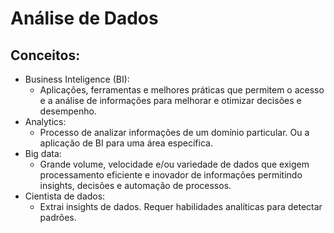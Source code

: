 # Análise de Dados
## Conceitos:
* Business Inteligence (BI):  
  - Aplicações, ferramentas e melhores práticas que permitem o acesso e a análise de informações para melhorar e otimizar decisões e desempenho.
* Analytics:  
  - Processo de analizar informações de um domínio particular. Ou a aplicação de BI para uma área específica.
* Big data:  
  - Grande volume, velocidade e/ou variedade de dados que exigem processamento eficiente e inovador de informações permitindo insights, decisões e automação de processos.
* Cientista de dados:  
  - Extrai insights de dados. Requer habilidades analíticas para detectar padrões.
